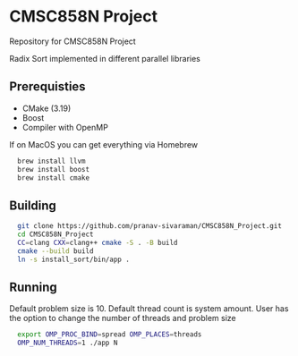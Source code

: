 
# CMSC858N Project

Repository for CMSC858N Project

Radix Sort implemented in different parallel libraries




## Prerequisties
* CMake (3.19)
* Boost
* Compiler with OpenMP

If on MacOS you can get everything via Homebrew
```bash
  brew install llvm
  brew install boost
  brew install cmake
```
    
## Building

```bash
  git clone https://github.com/pranav-sivaraman/CMSC858N_Project.git
  cd CMSC858N_Project
  CC=clang CXX=clang++ cmake -S . -B build
  cmake --build build
  ln -s install_sort/bin/app .
```
    
## Running

Default problem size is 10. Default thread count is system amount. User has the option to change the number of threads and problem size

```bash
  export OMP_PROC_BIND=spread OMP_PLACES=threads
  OMP_NUM_THREADS=1 ./app N
```